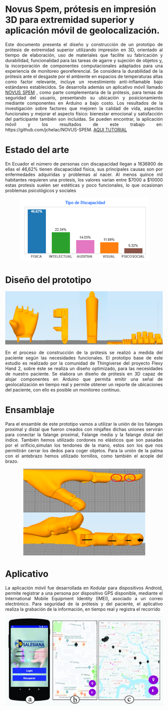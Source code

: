 # Novus Spem, prótesis en impresión 3D para extremidad superior y aplicación móvil de geolocalización. 
<p align="justify"> 
  Este documento presenta el diseño y construcción de un prototipo de prótesis de extremidad superior utilizando impresión en 3D, orientado al tiempo de elaboración, uso de materiales que facilite su fabricación y durabilidad, funcionalidad para las tareas de agarre y sujeción de objetos y, la incorporación de componentes computacionales adaptados para una experiencia de monitoreo georeferencial. Se considera la durabilidad de la prótesis ante el desgaste por el ambiente en espacios de temperaturas altas como factor relevante, incluye un revestimiento anti-ínflamable bajo estándares establecidos. Se desarrolla además un aplicativo móvil llamado <a target="_blank" href="https://n9.cl/48g7">NOVUS SPEM</a> , como parte complementaria de la prótesis, para temas de seguridad del usuario, presentando su ubicación y posicionamiento mediante componentes en Arduino a bajo costo. Los resultados de la investigación sobre factores que mejoren la calidad de vida, aspectos funcionales y mejorar el aspecto físico: bienestar emocional y satisfacción del participante también son incluídas. Se pueden encontrar, la aplicación móvil y los resultados de este trabajo en: https://github.com/jchelac/NOVUS-SPEM. 
<a href="https://n9.cl/48g7"> AQUI TUTORIAL</a> 
</p>

# Estado del arte 
<p align="justify"> 
  En Ecuador el número de personas con discapacidad llegan a 1636800 de ellas el 46,62% tienen discapacidad fisica, sus  principales causas son por enfermedades adquiridas y problemas al nacer. Al menos quince mil habitantes requieren una protesis, los valores varian entre $7000 a $10000 estas protesis suelen ser  estéticas y poco funcionales, lo que ocasionan problemas psicológicos y sociales
</p>
<p align="center"> <img src="https://github.com/jchelac/NOVUS-SPEM/blob/master/DOC/ESTADISTICA%20DE%20PERSONAS%20CON%20DISCAPACIDAD.PNG"></p>

</p>

# Diseño del prototipo
<p align="center"> <img src="https://github.com/jchelac/NOVUS-SPEM/blob/master/DOC/8.PNG"></p>
</p>
<p align="justify"> En el proceso de construcción de la prótesis se realizó a medida del paciente según las necesidades funcionales. El prototipo base de este estudio es realizado por la comunidad de Thingiverse del proyecto Flexy Hand 2, sobre éste se realiza un diseño optimizado, para las necesidades de nuestro paciente. Se elabora un diseño de prótesis en 3D capaz de alojar componentes en Arduino que permita emitir una señal de geolocalización en tiempo real y permite obtener un reporte de ubicaciones del paciente, con ello es posible un monitoreo contínuo.</p>

# Ensamblaje
<p align="justify">
Para el ensamble de este prototipo vamos a utilizar la unión de los falanges proximal y distal que fueron creados con ninjaflex dichas uniones servirán para conectar la falange proximal, Falange media y la falange distal del índice. También hemos utilizado cordones no elásticos que son pasadas por el orificio,simulan los tendones de la mano, estos son los que nos permitirán cerrar los dedos para coger objetos. Para la unión de la palma con el antebrazo hemos utilizado tornillos, como también el acople del brazo.
  </p>
  </p>
  
  <p align="center"> <img src="https://github.com/jchelac/NOVUS-SPEM/blob/master/DOC/ENSAMBLE.PNG"></p>
  
  
  
# Aplicativo
<p align="justify"> La aplicación móvil fue desarrollada en Kodular para dispositivos Android, permite registrar a una persona por dispositivo GPS disponible, mediante el International Mobile Equipment Identity (IMEI), asociado a un correo electrónico. Para seguridad de la prótesis y del paciente, el aplicativo realiza la grabación de la información, en tiempo real y registra el recorrido
  </p>
  </p>
 <p align="center"> <img src="https://github.com/jchelac/NOVUS-SPEM/blob/master/DOC/APLICATIVO.jpg"></p>
